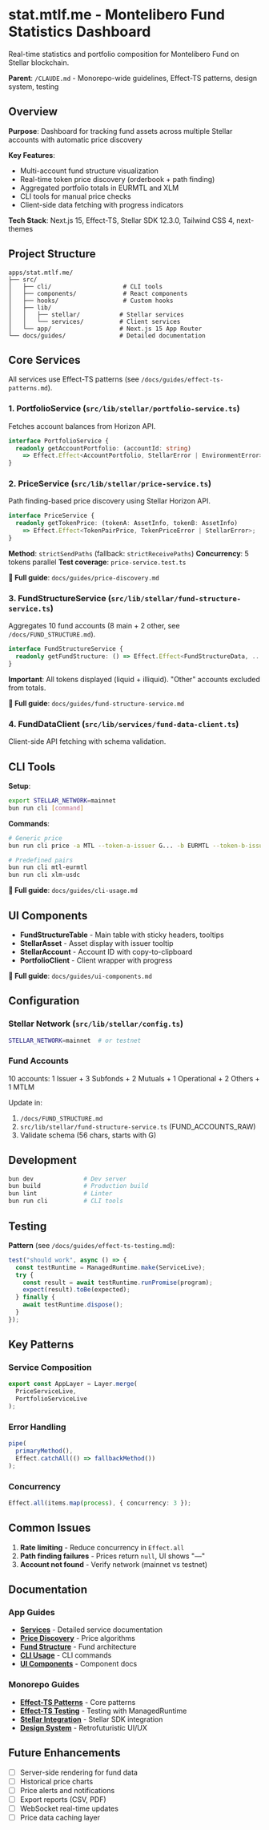 # stat.mtlf.me - Montelibero Fund Statistics Dashboard

Real-time statistics and portfolio composition for Montelibero Fund on Stellar blockchain.

**Parent**: `/CLAUDE.md` - Monorepo-wide guidelines, Effect-TS patterns, design system, testing

## Overview

**Purpose**: Dashboard for tracking fund assets across multiple Stellar accounts with automatic price discovery

**Key Features**:
- Multi-account fund structure visualization
- Real-time token price discovery (orderbook + path finding)
- Aggregated portfolio totals in EURMTL and XLM
- CLI tools for manual price checks
- Client-side data fetching with progress indicators

**Tech Stack**: Next.js 15, Effect-TS, Stellar SDK 12.3.0, Tailwind CSS 4, next-themes

## Project Structure

```
apps/stat.mtlf.me/
├── src/
│   ├── cli/                    # CLI tools
│   ├── components/             # React components
│   ├── hooks/                  # Custom hooks
│   ├── lib/
│   │   ├── stellar/           # Stellar services
│   │   └── services/          # Client services
│   └── app/                   # Next.js 15 App Router
└── docs/guides/               # Detailed documentation
```

## Core Services

All services use Effect-TS patterns (see `/docs/guides/effect-ts-patterns.md`).

### 1. PortfolioService (`src/lib/stellar/portfolio-service.ts`)

Fetches account balances from Horizon API.

```typescript
interface PortfolioService {
  readonly getAccountPortfolio: (accountId: string)
    => Effect.Effect<AccountPortfolio, StellarError | EnvironmentError>;
}
```

### 2. PriceService (`src/lib/stellar/price-service.ts`)

Path finding-based price discovery using Stellar Horizon API.

```typescript
interface PriceService {
  readonly getTokenPrice: (tokenA: AssetInfo, tokenB: AssetInfo)
    => Effect.Effect<TokenPairPrice, TokenPriceError | StellarError>;
}
```

**Method**: `strictSendPaths` (fallback: `strictReceivePaths`)
**Concurrency**: 5 tokens parallel
**Test coverage**: `price-service.test.ts`

**📘 Full guide**: `docs/guides/price-discovery.md`

### 3. FundStructureService (`src/lib/stellar/fund-structure-service.ts`)

Aggregates 10 fund accounts (8 main + 2 other, see `/docs/FUND_STRUCTURE.md`).

```typescript
interface FundStructureService {
  readonly getFundStructure: () => Effect.Effect<FundStructureData, ...>;
}
```

**Important**: All tokens displayed (liquid + illiquid). "Other" accounts excluded from totals.

**📘 Full guide**: `docs/guides/fund-structure-service.md`

### 4. FundDataClient (`src/lib/services/fund-data-client.ts`)

Client-side API fetching with schema validation.

## CLI Tools

**Setup**:
```bash
export STELLAR_NETWORK=mainnet
bun run cli [command]
```

**Commands**:
```bash
# Generic price
bun run cli price -a MTL --token-a-issuer G... -b EURMTL --token-b-issuer G...

# Predefined pairs
bun run cli mtl-eurmtl
bun run cli xlm-usdc
```

**📘 Full guide**: `docs/guides/cli-usage.md`

## UI Components

- **FundStructureTable** - Main table with sticky headers, tooltips
- **StellarAsset** - Asset display with issuer tooltip
- **StellarAccount** - Account ID with copy-to-clipboard
- **PortfolioClient** - Client wrapper with progress

**📘 Full guide**: `docs/guides/ui-components.md`

## Configuration

### Stellar Network (`src/lib/stellar/config.ts`)

```bash
STELLAR_NETWORK=mainnet  # or testnet
```

### Fund Accounts

10 accounts: 1 Issuer + 3 Subfonds + 2 Mutuals + 1 Operational + 2 Others + 1 MTLM

Update in:
1. `/docs/FUND_STRUCTURE.md`
2. `src/lib/stellar/fund-structure-service.ts` (FUND_ACCOUNTS_RAW)
3. Validate schema (56 chars, starts with G)

## Development

```bash
bun dev              # Dev server
bun build            # Production build
bun lint             # Linter
bun run cli          # CLI tools
```

## Testing

**Pattern** (see `/docs/guides/effect-ts-testing.md`):

```typescript
test("should work", async () => {
  const testRuntime = ManagedRuntime.make(ServiceLive);
  try {
    const result = await testRuntime.runPromise(program);
    expect(result).toBe(expected);
  } finally {
    await testRuntime.dispose();
  }
});
```

## Key Patterns

### Service Composition

```typescript
export const AppLayer = Layer.merge(
  PriceServiceLive,
  PortfolioServiceLive
);
```

### Error Handling

```typescript
pipe(
  primaryMethod(),
  Effect.catchAll(() => fallbackMethod())
);
```

### Concurrency

```typescript
Effect.all(items.map(process), { concurrency: 3 });
```

## Common Issues

1. **Rate limiting** - Reduce concurrency in `Effect.all`
2. **Path finding failures** - Prices return `null`, UI shows "—"
3. **Account not found** - Verify network (mainnet vs testnet)

## Documentation

### App Guides
- **[Services](/apps/stat.mtlf.me/docs/guides/services.md)** - Detailed service documentation
- **[Price Discovery](/apps/stat.mtlf.me/docs/guides/price-discovery.md)** - Price algorithms
- **[Fund Structure](/apps/stat.mtlf.me/docs/guides/fund-structure-service.md)** - Fund architecture
- **[CLI Usage](/apps/stat.mtlf.me/docs/guides/cli-usage.md)** - CLI commands
- **[UI Components](/apps/stat.mtlf.me/docs/guides/ui-components.md)** - Component docs

### Monorepo Guides
- **[Effect-TS Patterns](/docs/guides/effect-ts-patterns.md)** - Core patterns
- **[Effect-TS Testing](/docs/guides/effect-ts-testing.md)** - Testing with ManagedRuntime
- **[Stellar Integration](/docs/guides/stellar-integration.md)** - Stellar SDK integration
- **[Design System](/docs/guides/design-system.md)** - Retrofuturistic UI/UX

## Future Enhancements

- [ ] Server-side rendering for fund data
- [ ] Historical price charts
- [ ] Price alerts and notifications
- [ ] Export reports (CSV, PDF)
- [ ] WebSocket real-time updates
- [ ] Price data caching layer
